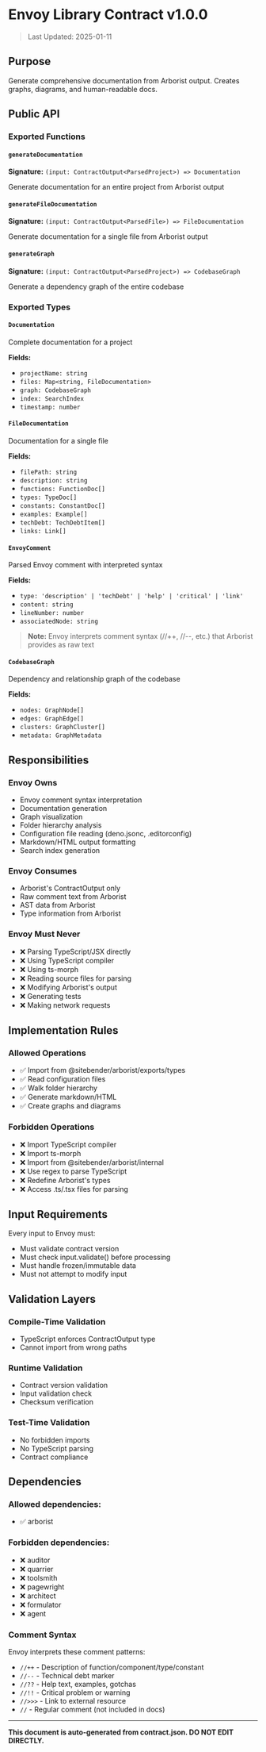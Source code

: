 # Envoy Library Contract v1.0.0

> Last Updated: 2025-01-11

## Purpose

Generate comprehensive documentation from Arborist output. Creates graphs, diagrams, and human-readable docs.

## Public API

### Exported Functions

#### `generateDocumentation`

**Signature:** `(input: ContractOutput<ParsedProject>) => Documentation`

Generate documentation for an entire project from Arborist output

#### `generateFileDocumentation`

**Signature:** `(input: ContractOutput<ParsedFile>) => FileDocumentation`

Generate documentation for a single file from Arborist output

#### `generateGraph`

**Signature:** `(input: ContractOutput<ParsedProject>) => CodebaseGraph`

Generate a dependency graph of the entire codebase

### Exported Types

#### `Documentation`

Complete documentation for a project

**Fields:**

- `projectName: string`
- `files: Map<string, FileDocumentation>`
- `graph: CodebaseGraph`
- `index: SearchIndex`
- `timestamp: number`

#### `FileDocumentation`

Documentation for a single file

**Fields:**

- `filePath: string`
- `description: string`
- `functions: FunctionDoc[]`
- `types: TypeDoc[]`
- `constants: ConstantDoc[]`
- `examples: Example[]`
- `techDebt: TechDebtItem[]`
- `links: Link[]`

#### `EnvoyComment`

Parsed Envoy comment with interpreted syntax

**Fields:**

- `type: 'description' | 'techDebt' | 'help' | 'critical' | 'link'`
- `content: string`
- `lineNumber: number`
- `associatedNode: string`

> **Note:** Envoy interprets comment syntax (//++, //--, etc.) that Arborist provides as raw text

#### `CodebaseGraph`

Dependency and relationship graph of the codebase

**Fields:**

- `nodes: GraphNode[]`
- `edges: GraphEdge[]`
- `clusters: GraphCluster[]`
- `metadata: GraphMetadata`

## Responsibilities

### Envoy Owns

- Envoy comment syntax interpretation
- Documentation generation
- Graph visualization
- Folder hierarchy analysis
- Configuration file reading (deno.jsonc, .editorconfig)
- Markdown/HTML output formatting
- Search index generation

### Envoy Consumes

- Arborist's ContractOutput only
- Raw comment text from Arborist
- AST data from Arborist
- Type information from Arborist

### Envoy Must Never

- ❌ Parsing TypeScript/JSX directly
- ❌ Using TypeScript compiler
- ❌ Using ts-morph
- ❌ Reading source files for parsing
- ❌ Modifying Arborist's output
- ❌ Generating tests
- ❌ Making network requests

## Implementation Rules

### Allowed Operations

- ✅ Import from @sitebender/arborist/exports/types
- ✅ Read configuration files
- ✅ Walk folder hierarchy
- ✅ Generate markdown/HTML
- ✅ Create graphs and diagrams

### Forbidden Operations

- ❌ Import TypeScript compiler
- ❌ Import ts-morph
- ❌ Import from @sitebender/arborist/internal
- ❌ Use regex to parse TypeScript
- ❌ Redefine Arborist's types
- ❌ Access .ts/.tsx files for parsing

## Input Requirements

Every input to Envoy must:

- Must validate contract version
- Must check input.validate() before processing
- Must handle frozen/immutable data
- Must not attempt to modify input

## Validation Layers

### Compile-Time Validation

- TypeScript enforces ContractOutput type
- Cannot import from wrong paths

### Runtime Validation

- Contract version validation
- Input validation check
- Checksum verification

### Test-Time Validation

- No forbidden imports
- No TypeScript parsing
- Contract compliance

## Dependencies

### Allowed dependencies:

- ✅ arborist

### Forbidden dependencies:

- ❌ auditor
- ❌ quarrier
- ❌ toolsmith
- ❌ pagewright
- ❌ architect
- ❌ formulator
- ❌ agent

### Comment Syntax

Envoy interprets these comment patterns:

- `//++` - Description of function/component/type/constant
- `//--` - Technical debt marker
- `//??` - Help text, examples, gotchas
- `//!!` - Critical problem or warning
- `//>>>` - Link to external resource
- `//` - Regular comment (not included in docs)

---

**This document is auto-generated from contract.json. DO NOT EDIT DIRECTLY.**
